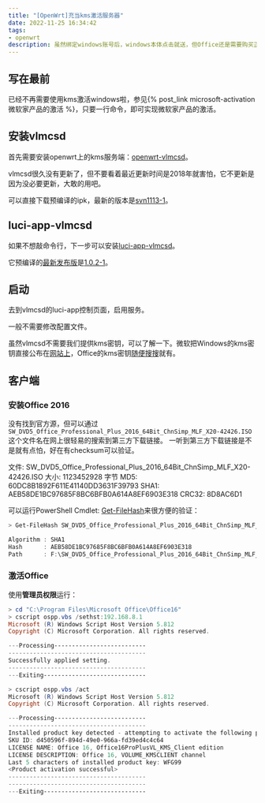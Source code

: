 ```yaml
---
title: "[OpenWrt]充当kms激活服务器"
date: 2022-11-25 16:34:42
tags:
- openwrt
description: 虽然绑定windows账号后，windows本体点击就送，但Office还是需要购买正版。如果不高兴每年续费Microsft 365，又不信任网上那些激活工具，那么可以折腾一下kms。
---
```

## 写在最前

已经不再需要使用kms激活windows啦，参见{% post_link microsoft-activation 微软家产品的激活 %}，只要一行命令，即可实现微软家产品的激活。

## 安装vlmcsd

首先需要安装openwrt上的kms服务端：[openwrt-vlmcsd](https://github.com/cokebar/openwrt-vlmcsd)。

vlmcsd很久没有更新了，但不要看着最近更新时间是2018年就害怕，它不更新是因为没必要更新，大敢的用吧。

可以直接下载预编译的ipk，最新的版本是[svn1113-1](https://raw.githubusercontent.com/cokebar/openwrt-vlmcsd/gh-pages/vlmcsd_svn1113-1_x86_64.ipk)。

## luci-app-vlmcsd

如果不想敲命令行，下一步可以安装[luci-app-vlmcsd](https://github.com/cokebar/luci-app-vlmcsd)。

它预编译的[最新发布版](https://github.com/cokebar/luci-app-vlmcsd/releases)是[1.0.2-1](https://github.com/cokebar/luci-app-vlmcsd/releases/download/v1.0.2-1/luci-app-vlmcsd_1.0.2-1_all.ipk)。

## 启动

去到vlmcsd的luci-app控制页面，启用服务。

一般不需要修改配置文件。

虽然vlmcsd不需要我们提供kms密钥，可以了解一下。微软把Windows的kms密钥直接公布在[网站上](https://learn.microsoft.com/en-us/windows-server/get-started/kms-client-activation-keys)，Office的kms密钥[随便搜搜](http://woshub.com/configure-kms-server-for-ms-office-2016-volume-activation/)就有。

## 客户端

### 安装Office 2016

没有找到官方源，但可以通过`SW_DVD5_Office_Professional_Plus_2016_64Bit_ChnSimp_MLF_X20-42426.ISO`这个文件名在网上很轻易的搜索到第三方下载链接。
一听到第三方下载链接是不是就有点怕，好在有checksum可以验证。

文件: SW_DVD5_Office_Professional_Plus_2016_64Bit_ChnSimp_MLF_X20-42426.ISO
大小: 1123452928 字节
MD5: 60DC8B1892F611E41140DD3631F39793
SHA1: AEB58DE1BC97685F8BC6BFB0A614A8EF6903E318
CRC32: 8D8AC6D1

可以运行PowerShell Cmdlet: [Get-FileHash](https://learn.microsoft.com/en-us/powershell/module/microsoft.powershell.utility/get-filehash)来很方便的验证：
```powershell
> Get-FileHash SW_DVD5_Office_Professional_Plus_2016_64Bit_ChnSimp_MLF_X20-42426.ISO -Algorithm SHA1 | Format-List

Algorithm : SHA1
Hash      : AEB58DE1BC97685F8BC6BFB0A614A8EF6903E318
Path      : F:\SW_DVD5_Office_Professional_Plus_2016_64Bit_ChnSimp_MLF_X20-42426.ISO
```

### 激活Office

使用**管理员权限**运行：
```powershell
> cd "C:\Program Files\Microsoft Office\Office16"
> cscript ospp.vbs /sethst:192.168.8.1
Microsoft (R) Windows Script Host Version 5.812
Copyright (C) Microsoft Corporation. All rights reserved.

---Processing--------------------------
---------------------------------------
Successfully applied setting.
---------------------------------------
---Exiting-----------------------------

> cscript ospp.vbs /act
Microsoft (R) Windows Script Host Version 5.812
Copyright (C) Microsoft Corporation. All rights reserved.

---Processing--------------------------
---------------------------------------
Installed product key detected - attempting to activate the following product:
SKU ID: d450596f-894d-49e0-966a-fd39ed4c4c64
LICENSE NAME: Office 16, Office16ProPlusVL_KMS_Client edition
LICENSE DESCRIPTION: Office 16, VOLUME_KMSCLIENT channel
Last 5 characters of installed product key: WFG99
<Product activation successful>
---------------------------------------
---------------------------------------
---Exiting-----------------------------
```
